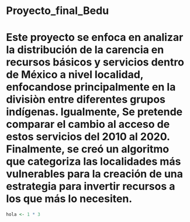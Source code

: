 # Proyecto_final_Bedu

# Este proyecto se enfoca en analizar la distribución de la carencia en recursos básicos y servicios dentro de México a nivel localidad, enfocandose principalmente en la divisiòn entre diferentes grupos indígenas. Igualmente, Se pretende comparar el cambio al acceso de estos servicios del 2010 al 2020. Finalmente, se creó un algoritmo que categoriza las localidades más vulnerables para la creación de una estrategia para invertir recursos a los que más lo necesiten. 


```R
hola <- 1 * 3

```
